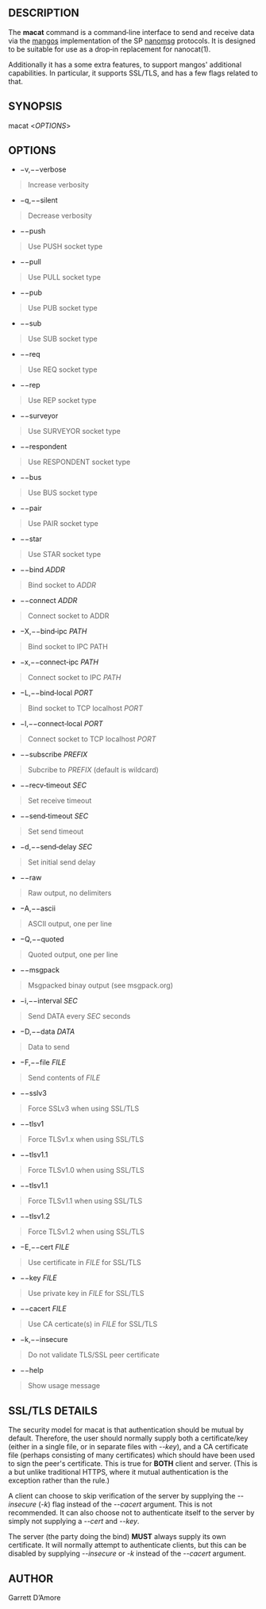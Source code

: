 ## DESCRIPTION

The **macat** command is a command‐line interface to send and receive data
via the
[mangos](https://github.com/gdamore/mangos) implementation of the SP
[nanomsg](http://www.nanomsg.org) protocols. It is designed to be suitable
for use as a drop‐in replacement for nanocat(1).

Additionally it has a some extra features, to support mangos' additional
capabilities.  In particular, it supports SSL/TLS, and has a few flags
related to that.

## SYNOPSIS
macat <*OPTIONS*>

## OPTIONS

* −v,−−verbose
> Increase verbosity
* −q,−−silent
> Decrease verbosity
* −−push
> Use PUSH socket type
* −−pull
> Use PULL socket type
* −−pub
> Use PUB socket type
* −−sub
> Use SUB socket type
* −−req
> Use REQ socket type
* −−rep
> Use REP socket type
* −−surveyor
> Use SURVEYOR socket type
* −−respondent
> Use RESPONDENT socket type
* −−bus
> Use BUS socket type
* −−pair
> Use PAIR socket type
* −−star
> Use STAR socket type
* −−bind *ADDR*
> Bind socket to *ADDR*
* −−connect *ADDR*
> Connect socket to ADDR
* −X,−−bind‐ipc *PATH*
> Bind socket to IPC PATH
* −x,−−connect‐ipc *PATH*
> Connect socket to IPC *PATH*
* −L,−−bind‐local *PORT*
> Bind socket to TCP localhost *PORT*
* −l,−−connect‐local *PORT*
> Connect socket to TCP localhost *PORT*
* −−subscribe *PREFIX*
> Subcribe to *PREFIX* (default is wildcard)
* −−recv‐timeout *SEC*
> Set receive timeout
* −−send‐timeout *SEC*
> Set send timeout
* −d,−−send‐delay *SEC*
> Set initial send delay
* −−raw
> Raw output, no delimiters
* −A,−−ascii
> ASCII output, one per line
* −Q,−−quoted
> Quoted output, one per line
* −−msgpack
> Msgpacked binay output (see msgpack.org)
* −i,−−interval *SEC*
> Send DATA every *SEC* seconds
* −D,−−data *DATA*
> Data to send
* −F,−−file *FILE*
> Send contents of *FILE*
* −−sslv3
> Force SSLv3 when using SSL/TLS
* −−tlsv1
> Force TLSv1.x when using SSL/TLS
* −−tlsv1.1
> Force TLSv1.0 when using SSL/TLS
* −−tlsv1.1
> Force TLSv1.1 when using SSL/TLS
* −−tlsv1.2
> Force TLSv1.2 when using SSL/TLS
* −E,−−cert *FILE*
> Use certificate in *FILE* for SSL/TLS
* −−key *FILE*
> Use private key in *FILE* for SSL/TLS
* −−cacert *FILE*
> Use CA certicate(s) in *FILE* for SSL/TLS
* −k,−−insecure
> Do not validate TLS/SSL peer certificate
* −−help
> Show usage message

## SSL/TLS DETAILS

The security model for macat is that authentication should be mutual by
default.  Therefore, the user should normally supply both a certificate/key
(either in a single file, or in separate files with *--key*), and a CA 
certificate file (perhaps consisting of many certificates) which should have
been used to sign the peer's certificate.  This is true for **BOTH** client
and server.  (This is a but unlike traditional HTTPS, where it mutual
authentication is the exception rather than the rule.)

A client can choose to skip verification of the server by supplying
the *--insecure* (*-k*) flag instead of the *--cacert* argument.  This is not
recommended.  It can also choose not to authenticate itself to the server
by simply not supplying a *--cert* and *--key*.

The server (the party doing the bind) **MUST** always supply its own
certificate.  It will normally attempt to authenticate clients, but this
can be disabled by supplying *--insecure* or *-k* instead of
the *--cacert* argument.

## AUTHOR
Garrett D’Amore
